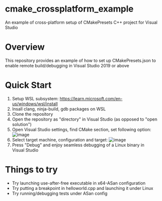 # cmake_crossplatform_example

An example of cross-platform setup of CMakePresets C++ project for Visual Studio

# Overview

This repository provides an example of how to set up CMakePresets.json to enable remote build/debugging in Visual Studio 2019 or above

# Quick Start

1. Setup WSL subsystem: https://learn.microsoft.com/en-us/windows/wsl/install
1. Insall clang, ninja-build, gdb packages on WSL
1. Clone the repository
1. Open the repository as "directory" in Visual Studio (as opposed to "open solution")
1. Open Visual Studio settings, find CMake section, set following option:
![image](https://user-images.githubusercontent.com/2542609/193409789-5077a5aa-0859-4d2d-bb7f-abc5a71b0d5c.png)
1. Select target machine, configuration and target: ![image](https://user-images.githubusercontent.com/2542609/193409920-70778cdd-ead4-4b0b-9924-e3d83a74800b.png)
1. Press "Debug" and enjoy seamless debugging of a Linux binary in Visual Studio

# Things to try

* Try launching use-after-free executable in x64-ASan configuration
* Try putting a breakpoint in helloworld.cpp and launching it under Linux
* Try running/debugging tests under ASan config
